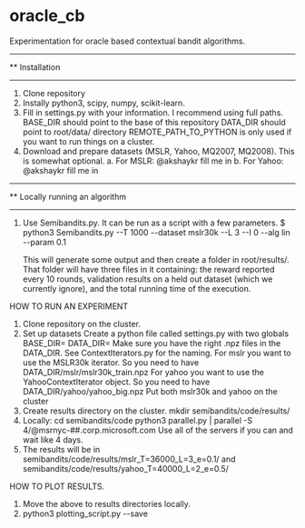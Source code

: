 # oracle_cb
Experimentation for oracle based contextual bandit algorithms. 


******************************
** Installation
******************************
1. Clone repository
2. Instally python3, scipy, numpy, scikit-learn.
3. Fill in settings.py with your information. I recommend using full paths.
   BASE_DIR should point to the base of this repository
   DATA_DIR should point to root/data/ directory
   REMOTE_PATH_TO_PYTHON is only used if you want to run things on a cluster. 
3. Download and prepare datasets (MSLR, Yahoo, MQ2007, MQ2008). This is somewhat optional.
   a. For MSLR: @akshaykr fill me in
   b. For Yahoo: @akshaykr fill me in

******************************
** Locally running an algorithm
******************************
1. Use Semibandits.py. 
   It can be run as a script with a few parameters.
   $ python3 Semibandits.py --T 1000 --dataset mslr30k --L 3 --I 0 --alg lin --param 0.1

   This will generate some output and then create a folder in
   root/results/.  That folder will have three files in it containing:
   the reward reported every 10 rounds, validation results on a held
   out dataset (which we currently ignore), and the total running time
   of the execution.


HOW TO RUN AN EXPERIMENT
1. Clone repository on the cluster.
2. Set up datasets
   Create a python file called settings.py with two globals
   BASE_DIR=<location of code directory>
   DATA_DIR=<location of the datasets>
   Make sure you have the right .npz files in the DATA_DIR.
   See ContextIterators.py for the naming.
   For mslr you want to use the MSLR30k iterator.
   So you need to have DATA_DIR/mslr/mslr30k_train.npz
   For yahoo you want to use the YahooContextIterator object.
   So you need to have DATA_DIR/yahoo/yahoo_big.npz
   Put both mslr30k and yahoo on the cluster
3. Create results directory on the cluster.
   mkdir semibandits/code/results/
4. Locally:
   cd semibandits/code
   python3 parallel.py | parallel -S 4/<your login>@msrnyc-##.corp.microsoft.com
   Use all of the servers if you can and wait like 4 days.
5. The results will be in semibandits/code/results/mslr_T=36000_L=3_e=0.1/ and semibandits/code/results/yahoo_T=40000_L=2_e=0.5/

HOW TO PLOT RESULTS.
1. Move the above to results directories locally.
2. python3 plotting_script.py --save

